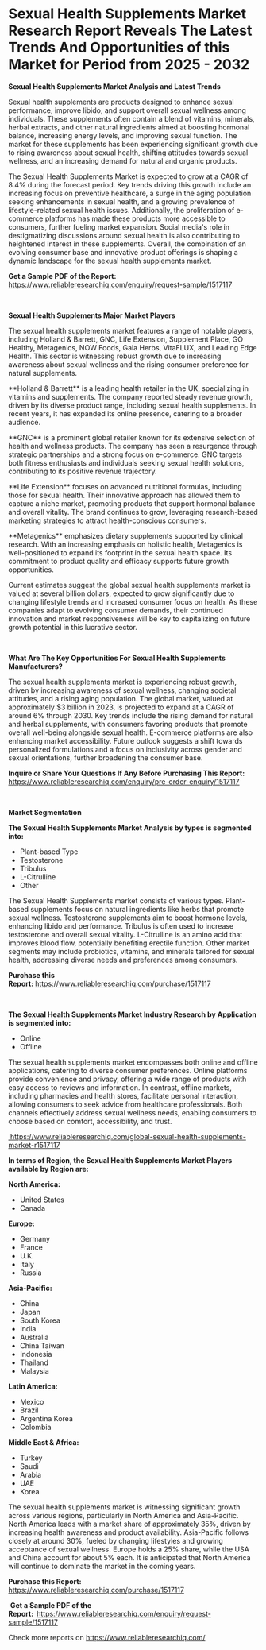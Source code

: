 <p><h1>Sexual Health Supplements Market Research Report Reveals The Latest Trends And Opportunities of this Market for Period from 2025 - 2032</h1></p><p><strong>Sexual Health Supplements Market Analysis and Latest Trends</strong></p>
<p><p>Sexual health supplements are products designed to enhance sexual performance, improve libido, and support overall sexual wellness among individuals. These supplements often contain a blend of vitamins, minerals, herbal extracts, and other natural ingredients aimed at boosting hormonal balance, increasing energy levels, and improving sexual function. The market for these supplements has been experiencing significant growth due to rising awareness about sexual health, shifting attitudes towards sexual wellness, and an increasing demand for natural and organic products.</p><p>The Sexual Health Supplements Market is expected to grow at a CAGR of 8.4% during the forecast period. Key trends driving this growth include an increasing focus on preventive healthcare, a surge in the aging population seeking enhancements in sexual health, and a growing prevalence of lifestyle-related sexual health issues. Additionally, the proliferation of e-commerce platforms has made these products more accessible to consumers, further fueling market expansion. Social media's role in destigmatizing discussions around sexual health is also contributing to heightened interest in these supplements. Overall, the combination of an evolving consumer base and innovative product offerings is shaping a dynamic landscape for the sexual health supplements market.</p></p>
<p><strong>Get a Sample PDF of the Report:&nbsp;</strong> <a href="https://www.reliableresearchiq.com/enquiry/request-sample/1517117?utm_campaign=2363&utm_medium=2&utm_source=Github&utm_content=ia&utm_term=08022025&utm_id=sexual-health-supplements">https://www.reliableresearchiq.com/enquiry/request-sample/1517117</a></p>
<p>&nbsp;</p>
<p><strong>Sexual Health Supplements Major Market Players</strong></p>
<p><p>The sexual health supplements market features a range of notable players, including Holland & Barrett, GNC, Life Extension, Supplement Place, GO Healthy, Metagenics, NOW Foods, Gaia Herbs, VitaFLUX, and Leading Edge Health. This sector is witnessing robust growth due to increasing awareness about sexual wellness and the rising consumer preference for natural supplements.</p><p>**Holland & Barrett** is a leading health retailer in the UK, specializing in vitamins and supplements. The company reported steady revenue growth, driven by its diverse product range, including sexual health supplements. In recent years, it has expanded its online presence, catering to a broader audience.</p><p>**GNC** is a prominent global retailer known for its extensive selection of health and wellness products. The company has seen a resurgence through strategic partnerships and a strong focus on e-commerce. GNC targets both fitness enthusiasts and individuals seeking sexual health solutions, contributing to its positive revenue trajectory.</p><p>**Life Extension** focuses on advanced nutritional formulas, including those for sexual health. Their innovative approach has allowed them to capture a niche market, promoting products that support hormonal balance and overall vitality. The brand continues to grow, leveraging research-based marketing strategies to attract health-conscious consumers.</p><p>**Metagenics** emphasizes dietary supplements supported by clinical research. With an increasing emphasis on holistic health, Metagenics is well-positioned to expand its footprint in the sexual health space. Its commitment to product quality and efficacy supports future growth opportunities.</p><p>Current estimates suggest the global sexual health supplements market is valued at several billion dollars, expected to grow significantly due to changing lifestyle trends and increased consumer focus on health. As these companies adapt to evolving consumer demands, their continued innovation and market responsiveness will be key to capitalizing on future growth potential in this lucrative sector.</p></p>
<p>&nbsp;</p>
<p><strong>What Are The Key Opportunities For Sexual Health Supplements Manufacturers?</strong></p>
<p><p>The sexual health supplements market is experiencing robust growth, driven by increasing awareness of sexual wellness, changing societal attitudes, and a rising aging population. The global market, valued at approximately $3 billion in 2023, is projected to expand at a CAGR of around 6% through 2030. Key trends include the rising demand for natural and herbal supplements, with consumers favoring products that promote overall well-being alongside sexual health. E-commerce platforms are also enhancing market accessibility. Future outlook suggests a shift towards personalized formulations and a focus on inclusivity across gender and sexual orientations, further broadening the consumer base.</p></p>
<p><strong>Inquire or Share Your Questions If Any Before Purchasing This Report:</strong> <a href="https://www.reliableresearchiq.com/enquiry/pre-order-enquiry/1517117?utm_campaign=2363&utm_medium=2&utm_source=Github&utm_content=ia&utm_term=08022025&utm_id=sexual-health-supplements">https://www.reliableresearchiq.com/enquiry/pre-order-enquiry/1517117</a></p>
<p>&nbsp;</p>
<p><strong>Market Segmentation</strong></p>
<p><strong>The Sexual Health Supplements Market Analysis by types is segmented into:</strong></p>
<p><ul><li>Plant-based Type</li><li>Testosterone</li><li>Tribulus</li><li>L-Citrulline</li><li>Other</li></ul></p>
<p><p>The Sexual Health Supplements market consists of various types. Plant-based supplements focus on natural ingredients like herbs that promote sexual wellness. Testosterone supplements aim to boost hormone levels, enhancing libido and performance. Tribulus is often used to increase testosterone and overall sexual vitality. L-Citrulline is an amino acid that improves blood flow, potentially benefiting erectile function. Other market segments may include probiotics, vitamins, and minerals tailored for sexual health, addressing diverse needs and preferences among consumers.</p></p>
<p><strong>Purchase this Report:&nbsp;</strong><a href="https://www.reliableresearchiq.com/purchase/1517117?utm_campaign=2363&utm_medium=2&utm_source=Github&utm_content=ia&utm_term=08022025&utm_id=sexual-health-supplements">https://www.reliableresearchiq.com/purchase/1517117</a></p>
<p>&nbsp;</p>
<p><strong>The Sexual Health Supplements Market Industry Research by Application is segmented into:</strong></p>
<p><ul><li>Online</li><li>Offline</li></ul></p>
<p><p>The sexual health supplements market encompasses both online and offline applications, catering to diverse consumer preferences. Online platforms provide convenience and privacy, offering a wide range of products with easy access to reviews and information. In contrast, offline markets, including pharmacies and health stores, facilitate personal interaction, allowing consumers to seek advice from healthcare professionals. Both channels effectively address sexual wellness needs, enabling consumers to choose based on comfort, accessibility, and trust.</p></p>
<p><a href="https://www.reliableresearchiq.com/global-sexual-health-supplements-market-r1517117?utm_campaign=2363&utm_medium=2&utm_source=Github&utm_content=ia&utm_term=08022025&utm_id=sexual-health-supplements">&nbsp;https://www.reliableresearchiq.com/global-sexual-health-supplements-market-r1517117</a></p>
<p><strong>In terms of Region, the Sexual Health Supplements Market Players available by Region are:</strong></p>
<p>
    <p> <strong> North America: </strong>
        <ul>
            <li>United States</li>
            <li>Canada</li>
        </ul>
        </p> 
    <p> <strong> Europe: </strong>
        <ul>
            <li>Germany</li>
            <li>France</li>
            <li>U.K.</li>
            <li>Italy</li>
            <li>Russia</li>
        </ul>
        </p> 
    <p> <strong> Asia-Pacific: </strong>
        <ul>
            <li>China</li>
            <li>Japan</li>
            <li>South Korea</li>
            <li>India</li>
            <li>Australia</li>
            <li>China Taiwan</li>
            <li>Indonesia</li>
            <li>Thailand</li>
            <li>Malaysia</li>
        </ul>
        </p> 
    <p> <strong> Latin America: </strong>
        <ul>
            <li>Mexico</li>
            <li>Brazil</li>
            <li>Argentina Korea</li>
            <li>Colombia</li>
        </ul>
        </p> 
    <p> <strong> Middle East & Africa: </strong>
        <ul>
            <li>Turkey</li>
            <li>Saudi</li>
            <li>Arabia</li>
            <li>UAE</li>
            <li>Korea</li>
        </ul>
    </p>
    </p>
<p><p>The sexual health supplements market is witnessing significant growth across various regions, particularly in North America and Asia-Pacific. North America leads with a market share of approximately 35%, driven by increasing health awareness and product availability. Asia-Pacific follows closely at around 30%, fueled by changing lifestyles and growing acceptance of sexual wellness. Europe holds a 25% share, while the USA and China account for about 5% each. It is anticipated that North America will continue to dominate the market in the coming years.</p></p>
<p><strong>Purchase this Report: </strong><a href="https://www.reliableresearchiq.com/purchase/1517117?utm_campaign=2363&utm_medium=2&utm_source=Github&utm_content=ia&utm_term=08022025&utm_id=sexual-health-supplements">https://www.reliableresearchiq.com/purchase/1517117</a></p>
<p>&nbsp;<strong>Get a Sample PDF of the Report:&nbsp;&nbsp;</strong><a href="https://www.reliableresearchiq.com/enquiry/request-sample/1517117?utm_campaign=2363&utm_medium=2&utm_source=Github&utm_content=ia&utm_term=08022025&utm_id=sexual-health-supplements">https://www.reliableresearchiq.com/enquiry/request-sample/1517117</a></p>
<p><strong></strong></p>
<p>Check more reports on <a href="https://www.reliableresearchiq.com/?utm_campaign=2363&utm_medium=2&utm_source=Github&utm_content=ia&utm_term=08022025&utm_id=sexual-health-supplements">https://www.reliableresearchiq.com/</a></p>
